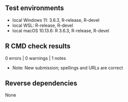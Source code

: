 ## Test environments

- local Windows 11: 3.6.3, R-release, R-devel
- local WSL: R-release, R-devel
- local macOS 10.13.6: R 3.6.3, R-release, R-devel

## R CMD check results

0 errors | 0 warnings | 1 notes

- Note: New submission; spellings and URLs are correct

## Reverse dependencies

None
